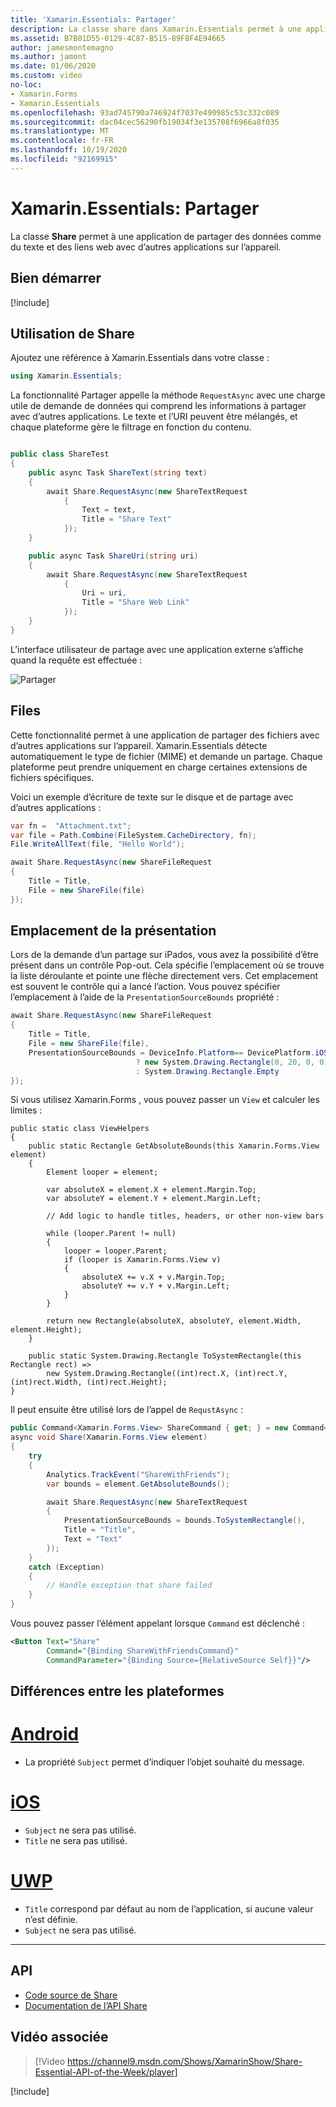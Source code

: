 ```yaml
---
title: 'Xamarin.Essentials: Partager'
description: La classe share dans Xamarin.Essentials permet à une application de partager des données telles que du texte et des liens Web vers d’autres applications sur l’appareil.
ms.assetid: B7B01D55-0129-4C87-B515-89F8F4E94665
author: jamesmontemagno
ms.author: jamont
ms.date: 01/06/2020
ms.custom: video
no-loc:
- Xamarin.Forms
- Xamarin.Essentials
ms.openlocfilehash: 93ad745790a746924f7037e490985c53c332c089
ms.sourcegitcommit: dac04cec56290fb19034f3e135708f6966a8f035
ms.translationtype: MT
ms.contentlocale: fr-FR
ms.lasthandoff: 10/19/2020
ms.locfileid: "92169915"
---
```

# <a name="no-locxamarinessentials-share"></a>Xamarin.Essentials: Partager

La classe **Share** permet à une application de partager des données comme du texte et des liens web avec d’autres applications sur l’appareil.

## <a name="get-started"></a>Bien démarrer

[!include[](~/essentials/includes/get-started.md)]

## <a name="using-share"></a>Utilisation de Share

Ajoutez une référence à Xamarin.Essentials dans votre classe :

```csharp
using Xamarin.Essentials;
```

La fonctionnalité Partager appelle la méthode `RequestAsync` avec une charge utile de demande de données qui comprend les informations à partager avec d’autres applications. Le texte et l’URI peuvent être mélangés, et chaque plateforme gère le filtrage en fonction du contenu.

```csharp

public class ShareTest
{
    public async Task ShareText(string text)
    {
        await Share.RequestAsync(new ShareTextRequest
            {
                Text = text,
                Title = "Share Text"
            });
    }

    public async Task ShareUri(string uri)
    {
        await Share.RequestAsync(new ShareTextRequest
            {
                Uri = uri,
                Title = "Share Web Link"
            });
    }
}
```

L’interface utilisateur de partage avec une application externe s’affiche quand la requête est effectuée :

![Partager](images/share.png)

## <a name="files"></a>Files

Cette fonctionnalité permet à une application de partager des fichiers avec d’autres applications sur l’appareil. Xamarin.Essentials détecte automatiquement le type de fichier (MIME) et demande un partage. Chaque plateforme peut prendre uniquement en charge certaines extensions de fichiers spécifiques.

Voici un exemple d’écriture de texte sur le disque et de partage avec d’autres applications :

```csharp
var fn =  "Attachment.txt";
var file = Path.Combine(FileSystem.CacheDirectory, fn);
File.WriteAllText(file, "Hello World");

await Share.RequestAsync(new ShareFileRequest
{
    Title = Title,
    File = new ShareFile(file)
});
```

## <a name="presentation-location"></a>Emplacement de la présentation

Lors de la demande d’un partage sur iPados, vous avez la possibilité d’être présent dans un contrôle Pop-out. Cela spécifie l’emplacement où se trouve la liste déroulante et pointe une flèche directement vers. Cet emplacement est souvent le contrôle qui a lancé l’action. Vous pouvez spécifier l’emplacement à l’aide de la `PresentationSourceBounds` propriété :

```csharp
await Share.RequestAsync(new ShareFileRequest
{
    Title = Title,
    File = new ShareFile(file),
    PresentationSourceBounds = DeviceInfo.Platform== DevicePlatform.iOS && DeviceInfo.Idiom == DeviceIdiom.Tablet
                            ? new System.Drawing.Rectangle(0, 20, 0, 0)
                            : System.Drawing.Rectangle.Empty
});
```

Si vous utilisez Xamarin.Forms , vous pouvez passer un `View` et calculer les limites :


```
public static class ViewHelpers
{
    public static Rectangle GetAbsoluteBounds(this Xamarin.Forms.View element)
    {
        Element looper = element;

        var absoluteX = element.X + element.Margin.Top;
        var absoluteY = element.Y + element.Margin.Left;

        // Add logic to handle titles, headers, or other non-view bars

        while (looper.Parent != null)
        {
            looper = looper.Parent;
            if (looper is Xamarin.Forms.View v)
            {
                absoluteX += v.X + v.Margin.Top;
                absoluteY += v.Y + v.Margin.Left;
            }
        }

        return new Rectangle(absoluteX, absoluteY, element.Width, element.Height);
    }

    public static System.Drawing.Rectangle ToSystemRectangle(this Rectangle rect) =>
        new System.Drawing.Rectangle((int)rect.X, (int)rect.Y, (int)rect.Width, (int)rect.Height);
}
```

Il peut ensuite être utilisé lors de l’appel de `RequstAsync` :

```csharp
public Command<Xamarin.Forms.View> ShareCommand { get; } = new Command<Xamarin.Forms.View>(Share);
async void Share(Xamarin.Forms.View element)
{
    try
    {
        Analytics.TrackEvent("ShareWithFriends");
        var bounds = element.GetAbsoluteBounds();

        await Share.RequestAsync(new ShareTextRequest
        {
            PresentationSourceBounds = bounds.ToSystemRectangle(),
            Title = "Title",
            Text = "Text"
        });
    }
    catch (Exception)
    {
        // Handle exception that share failed
    }
}
```

Vous pouvez passer l’élément appelant lorsque `Command` est déclenché :

```xml
<Button Text="Share"
        Command="{Binding ShareWithFriendsCommand}"
        CommandParameter="{Binding Source={RelativeSource Self}}"/>
```

## <a name="platform-differences"></a>Différences entre les plateformes

# <a name="android"></a>[Android](#tab/android)

- La propriété `Subject` permet d’indiquer l’objet souhaité du message.

# <a name="ios"></a>[iOS](#tab/ios)

- `Subject` ne sera pas utilisé.
- `Title` ne sera pas utilisé.

# <a name="uwp"></a>[UWP](#tab/uwp)

- `Title` correspond par défaut au nom de l’application, si aucune valeur n’est définie.
- `Subject` ne sera pas utilisé.

-----

## <a name="api"></a>API

- [Code source de Share](https://github.com/xamarin/Essentials/tree/main/Xamarin.Essentials/Share)
- [Documentation de l’API Share](xref:Xamarin.Essentials.Share)

## <a name="related-video"></a>Vidéo associée

> [!Video https://channel9.msdn.com/Shows/XamarinShow/Share-Essential-API-of-the-Week/player]

[!include[](~/essentials/includes/xamarin-show-essentials.md)]
